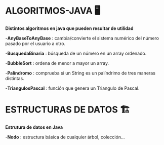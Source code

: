 ﻿# ALGORITMOS-JAVA 🖥️

**Distintos algoritmos en java que pueden resultar de utilidad**

-**AnyBaseToAnyBase** : cambia/convierte el sistema numérico del número pasado por el usuario a otro. 

-**BusquedaBinaria** : búsqueda de un número en un array ordenado.

-**BubbleSort** : ordena de menor a mayor un array.

-**Palíndromo** : comprueba si un String es un palíndrimo de tres maneras distintas.

-**TriangulosPascal** : función que genera un Triangulo de Pascal. 



# ESTRUCTURAS DE DATOS 🏗️

**Estrutura de datos en Java**

-**Nodo** : estructura básica de cualquier árbol, colección...